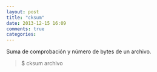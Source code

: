 ```yaml
---
layout: post
title: "cksum"
date: 2013-12-15 16:09
comments: true
categories: 
---
```

Suma de comprobación y número de bytes de un archivo.

>$ cksum archivo

